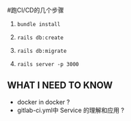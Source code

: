 #跑CI/CD的几个步骤

1. `bundle install`

1. `rails db:create`

1. `rails db:migrate`

1. `rails server -p 3000`

## WHAT I NEED TO KNOW

- docker in docker ?
- gitlab-ci.yml中 Service 的理解和应用 ?
